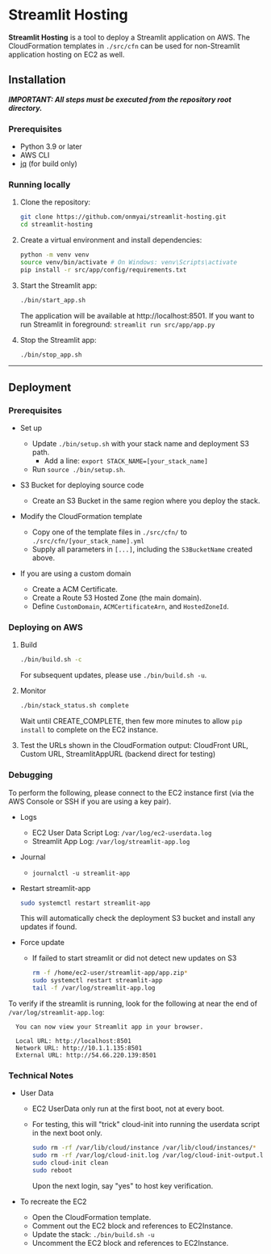 # Streamlit Hosting

**Streamlit Hosting** is a tool to deploy a Streamlit application on AWS.
The CloudFormation templates in `./src/cfn` can be used for non-Streamlit application hosting on EC2 as well.

## Installation

***IMPORTANT: All steps must be executed from the repository root directory.***

### Prerequisites

- Python 3.9 or later
- AWS CLI
- [jq](https://jqlang.github.io/jq/download/) (for build only)

### Running locally

1. Clone the repository:

   ```bash
   git clone https://github.com/onmyai/streamlit-hosting.git
   cd streamlit-hosting
   ```

2. Create a virtual environment and install dependencies:

   ```bash
   python -m venv venv
   source venv/bin/activate # On Windows: venv\Scripts\activate
   pip install -r src/app/config/requirements.txt
   ```

3. Start the Streamlit app:

   ```bash
   ./bin/start_app.sh
   ```

   The application will be available at http://localhost:8501.
   If you want to run Streamlit in foreground: `streamlit run src/app/app.py`

4. Stop the Streamlit app:

   ```bash
   ./bin/stop_app.sh
   ```


---

## Deployment

### Prerequisites

- Set up

  - Update `./bin/setup.sh` with your stack name and deployment S3 path.
    - Add a line: `export STACK_NAME=[your_stack_name]`
  - Run `source ./bin/setup.sh`.

- S3 Bucket for deploying source code

  - Create an S3 Bucket in the same region where you deploy the stack.

- Modify the CloudFormation template

  - Copy one of the template files in `./src/cfn/` to `./src/cfn/[your_stack_name].yml`
  - Supply all parameters in `[...]`, including the `S3BucketName` created above.

- If you are using a custom domain

  - Create a ACM Certificate.
  - Create a Route 53 Hosted Zone (the main domain).
  - Define `CustomDomain`, `ACMCertificateArn`, and `HostedZoneId`.

### Deploying on AWS

1. Build

   ```bash
   ./bin/build.sh -c
   ```

   For subsequent updates, please use `./bin/build.sh -u`.

2. Monitor

   ```bash
   ./bin/stack_status.sh complete
   ```

   Wait until CREATE_COMPLETE, then few more minutes to allow `pip install` to complete on the EC2 instance.

3. Test the URLs shown in the CloudFormation output: CloudFront URL, Custom URL, StreamlitAppURL (backend direct for testing)


### Debugging

To perform the following, please connect to the EC2 instance first (via the AWS Console or SSH if you are using a key pair).

- Logs

  - EC2 User Data Script Log: `/var/log/ec2-userdata.log`
  - Streamlit App Log: `/var/log/streamlit-app.log`

- Journal

  - `journalctl -u streamlit-app`

- Restart streamlit-app

  ```bash
  sudo systemctl restart streamlit-app
  ```

  This will automatically check the deployment S3 bucket and install any updates if found.

- Force update

  - If failed to start streamlit or did not detect new updates on S3
    ```bash
    rm -f /home/ec2-user/streamlit-app/app.zip*
    sudo systemctl restart streamlit-app
    tail -f /var/log/streamlit-app.log
    ```

To verify if the streamlit is running, look for the following at near the end of `/var/log/streamlit-app.log`:

```
  You can now view your Streamlit app in your browser.

  Local URL: http://localhost:8501
  Network URL: http://10.1.1.135:8501
  External URL: http://54.66.220.139:8501
```

### Technical Notes

- User Data

  - EC2 UserData only run at the first boot, not at every boot.

  - For testing, this will "trick" cloud-init into running the userdata script in the next boot only.

    ```bash
    sudo rm -rf /var/lib/cloud/instance /var/lib/cloud/instances/*
    sudo rm -rf /var/log/cloud-init.log /var/log/cloud-init-output.log
    sudo cloud-init clean
    sudo reboot
    ```

    Upon the next login, say "yes" to host key verification.

- To recreate the EC2
  - Open the CloudFormation template.
  - Comment out the EC2 block and references to EC2Instance.
  - Update the stack: `./bin/build.sh -u`
  - Uncomment the EC2 block and references to EC2Instance.
